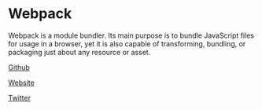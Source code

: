 # Webpack

Webpack is a module bundler. Its main purpose is to bundle JavaScript files for usage in a browser, yet it is also capable of transforming, bundling, or packaging just about any resource or asset.

[Github](https://github.com/webpack/webpack)

[Website](https://webpack.js.org/?developerstash)

[Twitter](https://twitter.com/webpack)
